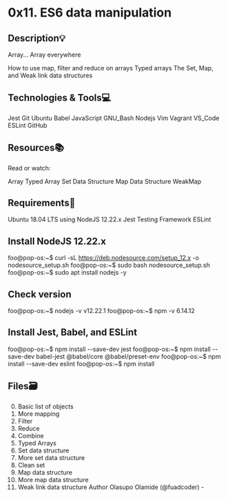 # 0x11. ES6 data manipulation
## Description:bulb:
Array... Array everywhere

How to use map, filter and reduce on arrays
Typed arrays
The Set, Map, and Weak link data structures
## Technologies & Tools:computer:
Jest Git Ubuntu Babel JavaScript GNU_Bash Nodejs Vim Vagrant VS_Code ESLint GitHub

## Resources:books:
Read or watch:

Array
Typed Array
Set Data Structure
Map Data Structure
WeakMap
## Requirements:hammer:
Ubuntu 18.04 LTS using NodeJS 12.22.x
Jest Testing Framework
ESLint
## Install NodeJS 12.22.x
foo@pop-os:~$ curl -sL https://deb.nodesource.com/setup_12.x -o nodesource_setup.sh
foo@pop-os:~$ sudo bash nodesource_setup.sh
foo@pop-os:~$ sudo apt install nodejs -y
## Check version
foo@pop-os:~$ nodejs -v
v12.22.1
foo@pop-os:~$ npm -v
6.14.12
## Install Jest, Babel, and ESLint
foo@pop-os:~$ npm install --save-dev jest
foo@pop-os:~$ npm install --save-dev babel-jest @babel/core @babel/preset-env
foo@pop-os:~$ npm install --save-dev eslint
foo@pop-os:~$ npm install
## Files:card_file_box:
0. Basic list of objects
1. More mapping
2. Filter
3. Reduce
4. Combine
5. Typed Arrays
6. Set data structure
7. More set data structure
8. Clean set
9. Map data structure
10. More map data structure
11. Weak link data structure
Author
Olasupo Olamide (@fuadcoder) -
